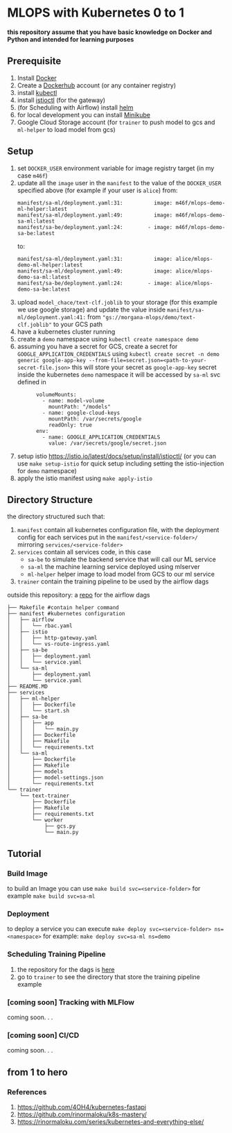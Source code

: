 MLOPS with Kubernetes 0 to 1
==============================
**this repository assume that you have basic knowledge on Docker and Python and intended for learning purposes**

## Prerequisite
1. Install [Docker](https://docs.docker.com/engine/install/ubuntu/)
2. Create a [Dockerhub](https://hub.docker.com/) account (or any container registry)
3. install [kubectl](https://kubernetes.io/docs/tasks/tools/)
4. install [istioctl](https://istio.io/latest/docs/reference/commands/istioctl/) (for the gateway)
5. (for Scheduling with Airflow) install [helm](https://helm.sh/docs/intro/install/)
6. for local development you can install [Minikube](https://minikube.sigs.k8s.io/docs/start/)
7. Google Cloud Storage account (for `trainer` to push model to gcs and `ml-helper` to load model from gcs)

## Setup
1. set `DOCKER_USER` environment variable for image registry target (in my case `m46f`)
2. update all the `image` user in the `manifest` to the value of the `DOCKER_USER` specified above (for example if your user is `alice`)
    from:
    ```
    manifest/sa-ml/deployment.yaml:31:          image: m46f/mlops-demo-ml-helper:latest
    manifest/sa-ml/deployment.yaml:49:          image: m46f/mlops-demo-sa-ml:latest
    manifest/sa-be/deployment.yaml:24:        - image: m46f/mlops-demo-sa-be:latest
    ```
    to:
    ```
    manifest/sa-ml/deployment.yaml:31:          image: alice/mlops-demo-ml-helper:latest
    manifest/sa-ml/deployment.yaml:49:          image: alice/mlops-demo-sa-ml:latest
    manifest/sa-be/deployment.yaml:24:        - image: alice/mlops-demo-sa-be:latest
    ```
3. upload `model_chace/text-clf.joblib` to your storage (for this example we use google storage) and update the value inside `manifest/sa-ml/deployment.yaml:41:` from `"gs://morgana-mlops/demo/text-clf.joblib"` to your GCS path
4. have a kubernetes cluster running
5. create a `demo` namespace using `kubectl create namespace demo`
6. assuming you have a secret for GCS, create a secret for `GOOGLE_APPLICATION_CREDENTIALS` using `kubectl create secret -n demo generic google-app-key --from-file=secret.json=<path-to-your-secret-file.json>`
    this will store your secret as `google-app-key` secret inside the kubernetes `demo` namespace
    it will be accessed by `sa-ml` svc defined in
    ```
          volumeMounts:
            - name: model-volume
              mountPath: "/models"
            - name: google-cloud-keys
              mountPath: /var/secrets/google
              readOnly: true
          env:
            - name: GOOGLE_APPLICATION_CREDENTIALS
              value: /var/secrets/google/secret.json
    ```
7. setup istio https://istio.io/latest/docs/setup/install/istioctl/ (or you can use `make setup-istio` for quick setup including setting the istio-injection for `demo` namespace)
8. apply the istio manifest using `make apply-istio`


## Directory Structure
the directory structured such that:
1. `manifest` contain all kubernetes configuration file, with the deployment config for each services put in the `manifest/<service-folder>/` mirroring `services/<service-folder>`
2. `services` contain all services code, in this case 
    * `sa-be` to simulate the backend service that will call our ML service
    * `sa-ml` the machine learning service deployed using mlserver
    * `ml-helper` helper image to load model from GCS to our ml service
3. `trainer` contain the training pipeline to be used by the airflow dags

outside this repository: a [repo](https://github.com/MuhammadAgf/airflow-dags) for the airflow dags

```
├── Makefile #contain helper command
├── manifest #kubernetes configuration
│   ├── airflow
│   │   └── rbac.yaml
│   ├── istio
│   │   ├── http-gateway.yaml
│   │   └── vs-route-ingress.yaml
│   ├── sa-be
│   │   ├── deployment.yaml
│   │   └── service.yaml
│   └── sa-ml
│       ├── deployment.yaml
│       └── service.yaml
├── README.MD
├── services  
│   ├── ml-helper
│   │   ├── Dockerfile
│   │   └── start.sh
│   ├── sa-be
│   │   ├── app
│   │   │   └── main.py
│   │   ├── Dockerfile
│   │   ├── Makefile
│   │   └── requirements.txt
│   └── sa-ml
│       ├── Dockerfile
│       ├── Makefile
│       ├── models
│       ├── model-settings.json
│       └── requirements.txt
└── trainer
    └── text-trainer
        ├── Dockerfile
        ├── Makefile
        ├── requirements.txt
        └── worker
            ├── gcs.py
            └── main.py
```

## Tutorial

### Build Image
to build an Image you can use `make build svc=<service-folder>` for example `make build svc=sa-ml`

### Deployment
to deploy a service you can execute `make deploy svc=<service-folder> ns=<namespace>`
for example:  `make deploy svc=sa-ml ns=demo`

### Scheduling Training Pipeline
1. the repository for the dags is [here](https://github.com/MuhammadAgf/airflow-dags)
2. go to `trainer` to see the directory that store the training pipeline example


### [coming soon] Tracking with MLFlow
coming soon. . .

### [coming soon] CI/CD
coming soon. . .


## from 1 to hero
<list of learning resources to deepen understanding>


### References

1. https://github.com/4OH4/kubernetes-fastapi
2. https://github.com/rinormaloku/k8s-mastery/
3. https://rinormaloku.com/series/kubernetes-and-everything-else/

